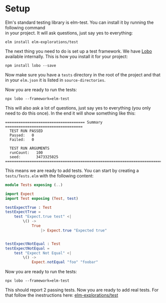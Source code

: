 # Setup

Elm's standard testing library is elm-test. You can install it by running the following command \
in your project. It will ask questions, just say yes to everything:

```
elm install elm-explorations/test
```

The next thing you need to do is set up a test framework. We have [Lobo](https://github.com/benansell/lobo) 
available internally. This is how you install it for your project:

```
npm install lobo --save
```

Now make sure you have a `tests` directory in the root of the project and that in your `elm.json` 
it is listed in `source-directories`.

Now you are ready to run the tests:

```
npx lobo --framework=elm-test
```

This will also ask a lot of questions, just say yes to everything (you only need to do this once). In the end 
it will show something like this:

```
==================================== Summary ===================================
  TEST RUN PASSED
  Passed:   0
  Failed:   0

  TEST RUN ARGUMENTS
  runCount:   100
  seed:       3473325025
================================================================================
```

This means we are ready to add tests. You can start by creating a `tests/Tests.elm` with the following content:

```elm
module Tests exposing (..)

import Expect
import Test exposing (Test, test)

testExpectTrue : Test
testExpectTrue =
    test "Expect.true test" <|
        \() ->
            True
                |> Expect.true "Expected true"


testExpectNotEqual : Test
testExpectNotEqual =
    test "Expect Not Equal" <|
        \() ->
            Expect.notEqual "foo" "foobar"
```

Now you are ready to run the tests:

```
npx lobo --framework=elm-test
```

This should report 2 passing tests. Now you are ready to add real tests. For that follow the inestructions here:
[elm-explorations/test](https://package.elm-lang.org/packages/elm-explorations/test/latest/)